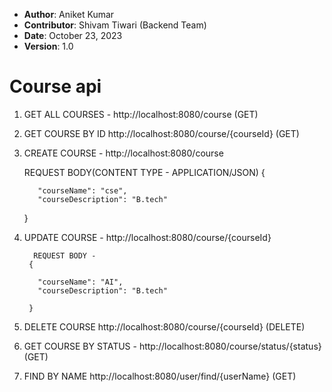 - **Author**: Aniket Kumar
- **Contributor**: Shivam Tiwari (Backend Team)
- **Date**: October 23, 2023
- **Version**: 1.0

# Course api 

1. GET ALL COURSES - http://localhost:8080/course (GET)

2. GET COURSE BY ID http://localhost:8080/course/{courseId} (GET)

3. CREATE COURSE - http://localhost:8080/course

      REQUEST BODY(CONTENT TYPE - APPLICATION/JSON)
     {
   
          "courseName": "cse",
          "courseDescription": "B.tech"
      }


5. UPDATE COURSE - http://localhost:8080/course/{courseId}

         REQUEST BODY -
        {
  
          "courseName": "AI",
          "courseDescription": "B.tech"
    
        }

5. DELETE COURSE http://localhost:8080/course/{courseId} (DELETE)


6. GET COURSE BY STATUS - http://localhost:8080/course/status/{status} (GET)

9. FIND BY NAME http://localhost:8080/user/find/{userName} (GET)
